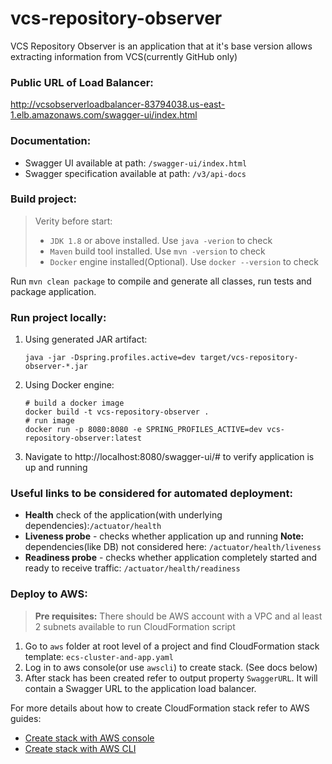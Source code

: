 # vcs-repository-observer
VCS Repository Observer is an application that at it's base version allows extracting information from VCS(currently GitHub only)  

### Public URL of Load Balancer:
http://vcsobserverloadbalancer-83794038.us-east-1.elb.amazonaws.com/swagger-ui/index.html

### Documentation: 
* Swagger UI available at path: `/swagger-ui/index.html`
* Swagger specification available at path: `/v3/api-docs`

### Build project:
> Verity before start:
> * `JDK 1.8` or above installed. Use `java -verion` to check 
> * `Maven` build tool installed. Use `mvn -version` to check
> * `Docker` engine installed(Optional). Use `docker --version` to check

Run `mvn clean package` to compile and generate all classes, run tests and package application.

### Run project locally:
1. Using generated JAR artifact:
    ```shell
    java -jar -Dspring.profiles.active=dev target/vcs-repository-observer-*.jar
    ```
2. Using Docker engine:
    ```shell
    # build a docker image
    docker build -t vcs-repository-observer .
    # run image
    docker run -p 8080:8080 -e SPRING_PROFILES_ACTIVE=dev vcs-repository-observer:latest
    ```
3. Navigate to http://localhost:8080/swagger-ui/# to verify application is up and running

### Useful links to be considered for automated deployment:
- **Health** check of the application(with underlying dependencies):`/actuator/health`
- **Liveness probe** - checks whether application up and running **Note:** dependencies(like DB) not considered here: `/actuator/health/liveness`
- **Readiness probe** - checks whether application completely started and ready to receive traffic: `/actuator/health/readiness`


### Deploy to AWS: 
> **Pre requisites:** There should be AWS account with a VPC and al least 2 subnets available to run CloudFormation script

1. Go to `aws` folder at root level of a project and find CloudFormation stack template: `ecs-cluster-and-app.yaml`
2. Log in to aws console(or use `awscli`) to create stack. (See docs below)
3. After stack has been created refer to output property `SwaggerURL`. It will contain a Swagger URL to the application load balancer.

For more details about how to create CloudFormation stack refer to AWS guides:
* [Create stack with AWS console](https://docs.aws.amazon.com/AWSCloudFormation/latest/UserGuide/cfn-console-create-stack.html)
* [Create stack with AWS CLI](https://docs.aws.amazon.com/AWSCloudFormation/latest/UserGuide/using-cfn-cli-creating-stack.html)